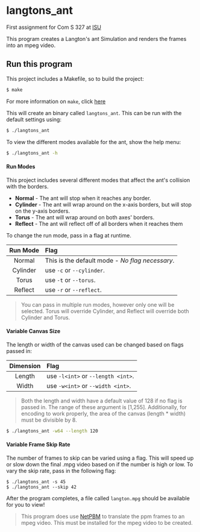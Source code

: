 # langtons_ant
First assignment for Com S 327 at [ISU](https://www.iastate.edu)

This program creates a Langton's ant Simulation and renders the frames into an
mpeg video.

## Run this program

This project includes a Makefile, so to build the project:
```bash
$ make
```
For more information on `make`, click [here](https://www.gnu.org/software/make/)

This will create an binary called `langtons_ant`. This can be 
run with the default settings using:
```bash
$ ./langtons_ant
```

To view the different modes available for the ant, show the
help menu:
```bash
$ ./langtons_ant -h
```

#### Run Modes

This project includes several different modes that affect the ant's collision 
with the borders.

- **Normal**   - The ant will stop when it reaches any border.
- **Cylinder** - The ant will wrap around on the x-axis borders, but will stop on the y-axis borders.
- **Torus**    - The ant will wrap around on both axes' borders. 
- **Reflect**  - The ant will reflect off of all borders when it reaches them

To change the run mode, pass in a flag at runtime.

| Run Mode | Flag                                            |
|:--------:|:----------------------------------------------- |
| Normal   | This is the default mode - _No flag necessary_. |
| Cylinder | use `-c` or `--cylinder`.                       |
| Torus    | use `-t` or `--torus`.                          |
| Reflect  | use `-r` or `--reflect`.                        |

> You can pass in multiple run modes, however only one will be selected.
> Torus will override Cylinder, and Reflect will override both Cylinder and Torus.

#### Variable Canvas Size

The length or width of the canvas used can be changed based on flags passed in:

| Dimension | Flag                                            |
|:---------:|:----------------------------------------------- |
| Length    | use `-l<int>` or `--length <int>`.              |
| Width     | use `-w<int>` or `--width <int>`.               |

> Both the length and width have a default value of 128 if no flag is passed in.
> The range of these argument is [1,255]. Additionally, for encoding to work 
> properly, the area of the canvas (length * width) must be divisible by 8.

```bash
$ ./langtons_ant -w64 --length 120
```

#### Variable Frame Skip Rate

The number of frames to skip can be varied using a flag.  This will speed up or slow down
the final .mpg video based on if the number is high or low.  To vary the skip rate, pass in 
the following flag:

```
$ ./langtons_ant -s 45
$ ./langtons_ant --skip 42
```

After the program completes, a file called `langton.mpg` should be 
available for you to view!

> This program does use [NetPBM](http://netpbm.sourceforge.net) to translate 
> the ppm frames to an mpeg video.  This must be installed for the mpeg video 
> to be created.
